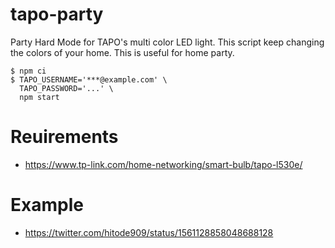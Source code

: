 # tapo-party

Party Hard Mode for TAPO's multi color LED light.
This script keep changing the colors of your home.
This is useful for home party.

```
$ npm ci
$ TAPO_USERNAME='***@example.com' \
  TAPO_PASSWORD='...' \
  npm start
```

# Reuirements
- https://www.tp-link.com/home-networking/smart-bulb/tapo-l530e/

# Example

- https://twitter.com/hitode909/status/1561128858048688128